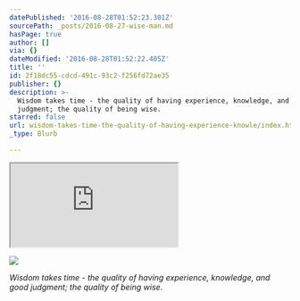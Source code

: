 ```yaml
---
datePublished: '2016-08-28T01:52:23.301Z'
sourcePath: _posts/2016-08-27-wise-man.md
hasPage: true
author: []
via: {}
dateModified: '2016-08-28T01:52:22.405Z'
title: ''
id: 2f18dc55-cdcd-491c-93c2-f256fd72ae35
publisher: {}
description: >-
  Wisdom takes time - the quality of having experience, knowledge, and good
  judgment; the quality of being wise.
starred: false
url: wisdom-takes-time-the-quality-of-having-experience-knowle/index.html
_type: Blurb

---
```

<iframe src="https://the-grid.github.io/ed-location/?latitude=8.62622&amp;longitude=39.616032&amp;zoom=5&amp;address=Ethiopia" style=""></iframe>

![](https://the-grid-user-content.s3-us-west-2.amazonaws.com/b6100539-33a8-4271-b9f2-981657f071f9.jpg)

_Wisdom takes time - the quality of having experience, knowledge, and good judgment; the quality of being wise_.